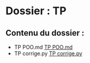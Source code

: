 # Dossier : TP
 
 ## Contenu du dossier : 
- TP POO.md [TP POO.md](./TP_POO.md)
- TP corrige.py [TP corrige.py](./TP_corrige.py)

